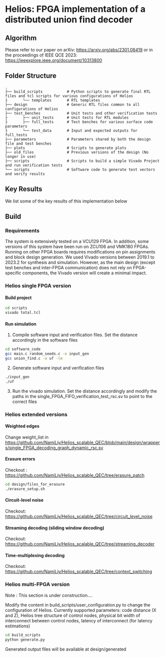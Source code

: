 # Helios: FPGA implementation of a distributed union find decoder

## Algorithm

Please refer to our paper on arXiv: https://arxiv.org/abs/2301.08419 or in the proceedings of IEEE QCE 2023: https://ieeexplore.ieee.org/document/10313800

## Folder Structure

    .
    ├── build_scripts           # Python scripts to generate final RTL files and tcl scripts for various configurations of Helios
    ├       └── templates       # RTL templates
    ├── design                  # Generic RTL files common to all configurations of Helios
    ├── test_benches            # Unit tests and other verification tests
    ├       ├── unit_tests      # Unit tests for RTL modules
    ├       ├── full_tests      # Test benches for various surface code parameters
    ├       └── test_data       # Input and expected outputs for full_tests
    ├── parameters              # Parameters shared by both the design file and test benches
    ├── plots                   # Scripts to generate plots
    ├── old_files               # Previous versions of the design (No longer in use)
    ├── scripts                 # Scripts to build a simple Vivado Project and run verification tests
    └── scripts                 # Software code to generate test vectors and verify results

## Key Results

We list some of the key results of this implementation below
    
## Build

### Requirements

The system is extensively tested on a VCU129 FPGA. In addition, some versions of this system have been run on  ZCU106 and VMK180 FPGAs.
Running on other FPGA boards requires modifications on pin assignments and block design generation.
We used Vivado versions between 2019.1 to 2023.2 for synthesis and simulation.
However, as the main design (except test benches and inter-FPGA communication) does not rely on FPGA-specific components, the Vivado version will create a minimal impact.

### Helios single FPGA version

#### Build project

```sh
cd scripts
vivado total.tcl
```

#### Run simulation

1) Compile software input and verification files. Set the distance accordingly in the software files
```sh
cd software_code
gcc main.c random_seeds.c -o input_gen
gcc union_find.c -o uf -lm
```
2) Generate software input and verification files
```sh
./input_gen
./uf
```
3) Run the vivado simulation. Set the distance accordingly and modify the paths in the single_FPGA_FIFO_verification_test_rsc.sv to point to the correct files

### Helios extended versions

#### Weighted edges

Change weight_list in https://github.com/NamiLiy/Helios_scalable_QEC/blob/main/design/wrappers/single_FPGA_decoding_graph_dynamic_rsc.sv

#### Erasure errors

Checkout : https://github.com/NamiLiy/Helios_scalable_QEC/tree/erasure_patch
```sh
cd design/files_for_erasure
./erasure_setup.sh
```

#### Circuit-level noise

Checkout: https://github.com/NamiLiy/Helios_scalable_QEC/tree/circuit_level_noise

#### Streaming decoding (sliding window decoding)

Checkout: https://github.com/NamiLiy/Helios_scalable_QEC/tree/streaming_decoder

#### Time-multiplexing decoding

Checkout: https://github.com/NamiLiy/Helios_scalable_QEC/tree/context_switching

### Helios multi-FPGA version

Note : This section is under construction....

Modify the content in build_scripts/user_configuration.py to change the configuration of Helios.
Currently supported parameters: code distance (X and Z), Helios tree structure of control nodes, physical bit width of interconnect between control nodes, latency of interconnect (for latency estimations)

```sh
cd build_scripts
python generate.py
```

Generated output files will be available at design/generated
